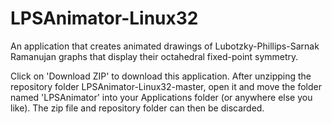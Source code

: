 # LPSAnimator-Linux32
An application that creates animated drawings of Lubotzky-Phillips-Sarnak Ramanujan graphs that display their octahedral fixed-point symmetry.

Click on 'Download ZIP' to download this application. After unzipping the repository folder LPSAnimator-Linux32-master, open it and move the folder named 'LPSAnimator' into your Applications folder (or anywhere else you like). The zip file and repository folder can then be discarded.

